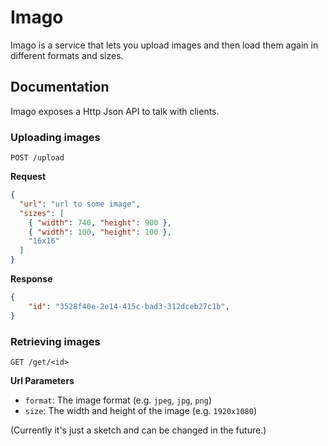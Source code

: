 # Imago

Imago is a service that lets you upload images and then load them again
in different formats and sizes.

## Documentation

Imago exposes a Http Json API to talk with clients.

### Uploading images

``` 
POST /upload
```

**Request**

```json
{
  "url": "url to some image",
  "sizes": [
    { "width": 740, "height": 900 },
    { "width": 100, "height": 100 },
    "16x16"
  ]
}
```

**Response**

```json
{
    "id": "3528f40e-2e14-415c-bad3-312dceb27c1b",
}
```

### Retrieving images

```
GET /get/<id>
```

**Url Parameters**

- `format`: The image format (e.g. `jpeg`, `jpg`, `png`)
- `size`: The width and height of the image (e.g. `1920x1080`)

(Currently it's just a sketch and can be changed in the future.)
